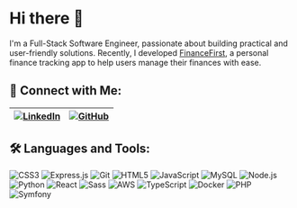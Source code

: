 
# Hi there 👋

I'm a Full-Stack Software Engineer, passionate about building practical and user-friendly solutions. Recently, I developed [FinanceFirst](https://financefirst.app), a personal finance tracking app to help users manage their finances with ease.

## 🤝 Connect with Me:
|  [![LinkedIn](https://img.shields.io/badge/-LinkedIn-0A66C2?style=for-the-badge&logo=linkedin&logoColor=white)](https://www.linkedin.com/in/edina-hollo)| [![GitHub](https://img.shields.io/badge/-GitHub-181717?style=for-the-badge&logo=github&logoColor=white)](https://github.com/edinarostas) |
|--|--|

## 🛠️ Languages and Tools:

![CSS3](https://img.shields.io/badge/-CSS3-1572B6?style=for-the-badge&logo=css3&logoColor=white)
![Express.js](https://img.shields.io/badge/-Express.js-000000?style=for-the-badge&logo=express&logoColor=white)
![Git](https://img.shields.io/badge/-Git-F05032?style=for-the-badge&logo=git&logoColor=white)
![HTML5](https://img.shields.io/badge/-HTML5-E34F26?style=for-the-badge&logo=html5&logoColor=white)
![JavaScript](https://img.shields.io/badge/-JavaScript-F7DF1E?style=for-the-badge&logo=javascript&logoColor=black)
![MySQL](https://img.shields.io/badge/-MySQL-4479A1?style=for-the-badge&logo=mysql&logoColor=white)
![Node.js](https://img.shields.io/badge/-Node.js-339933?style=for-the-badge&logo=node.js&logoColor=white)
![Python](https://img.shields.io/badge/-Python-3776AB?style=for-the-badge&logo=python&logoColor=white)
![React](https://img.shields.io/badge/-React-61DAFB?style=for-the-badge&logo=react&logoColor=black)
![Sass](https://img.shields.io/badge/-Sass-CC6699?style=for-the-badge&logo=sass&logoColor=white)
![AWS](https://img.shields.io/badge/-AWS-232F3E?style=for-the-badge&logo=amazon-aws&logoColor=white)
![TypeScript](https://img.shields.io/badge/-TypeScript-3178C6?style=for-the-badge&logo=typescript&logoColor=white)
![Docker](https://img.shields.io/badge/-Docker-2496ED?style=for-the-badge&logo=docker&logoColor=white)
![PHP](https://img.shields.io/badge/-PHP-777BB4?style=for-the-badge&logo=php&logoColor=white)
![Symfony](https://img.shields.io/badge/-Symfony-000000?style=for-the-badge&logo=symfony&logoColor=white)
